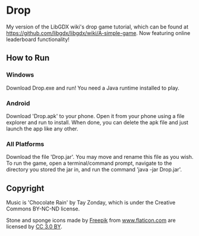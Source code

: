 # Drop
My version of the LibGDX wiki's drop game tutorial, which can be found at https://github.com/libgdx/libgdx/wiki/A-simple-game. Now featuring online leaderboard functionality!

## How to Run
### Windows
Download Drop.exe and run! You need a Java runtime installed to play.
### Android
Download 'Drop.apk' to your phone. Open it from your phone using a file explorer and run to install. When done, you can delete the apk file and just launch the app like any other.
### All Platforms
Download the file 'Drop.jar'. You may move and rename this file as you wish. To run the game, open a terminal/command prompt, navigate to the directory you stored the jar in, and run the command 'java -jar Drop.jar'.

## Copyright
Music is 'Chocolate Rain' by Tay Zonday, which is under the Creative Commons BY-NC-ND license.

Stone and sponge icons made by <a href="http://www.freepik.com" title="Freepik">Freepik</a> from <a href="https://www.flaticon.com/" title="Flaticon">www.flaticon.com</a> are licensed by <a href="http://creativecommons.org/licenses/by/3.0/" title="Creative Commons BY 3.0" target="_blank">CC 3.0 BY</a>.
